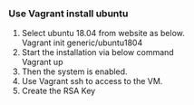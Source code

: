 ### Use Vagrant install ubuntu
1.	Select ubuntu 18.04 from website as below.  
Vagrant init generic/ubuntu1804
2.	Start the installation via below command  
Vagrant up
3.	Then the system is enabled.
4.	Use Vagrant ssh to access to the VM.
5.	Create the RSA Key
